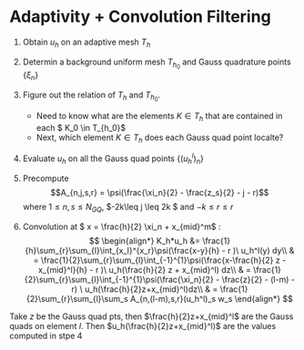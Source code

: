 # Adaptivity + Convolution Filtering

1. Obtain $u_h$ on an adaptive mesh $T_h$
2. Determin a background uniform mesh $T_{h_0}$ and Gauss quadrature points $\{\xi_n\}$
3. Figure out the relation of $T_h$ and $T_{h_0}$. 
    * Need to know what are the elements $K \in T_h$ that are contained in each $ K_0 \in T_{h_0}$
    * Next, which element $K \in T_h$ does each Gauss quad point localte?
4. Evaluate $u_h$ on all the Gauss quad points $\{(u_h^l)_n\}$
5. Precompute 
$$A_{n,j,s,r} = \psi(\frac{\xi_n}{2} - \frac{z_s}{2} - j - r)$$
where $1\leq n,s \leq N_{GQ}$, $-2k\leq j \leq 2k $ and $-k\leq r\leq r$

5. Convolution at $ x = \frac{h}{2} \xi_n + x_{mid}^m$ : 
$$
 \begin{align*}
 K_h*u_h &= \frac{1}{h}\sum_{r}\sum_{l}\int_{x_l}^{x_r}\psi(\frac{x-y}{h} - r )\ u_h^l(y) dy\\
 & = \frac{1}{2}\sum_{r}\sum_{l}\int_{-1}^{1}\psi(\frac{x-\frac{h}{2} z - x_{mid}^l}{h} - r )\ u_h(\frac{h}{2} z + x_{mid}^l)  dz\\
 & = \frac{1}{2}\sum_{r}\sum_{l}\int_{-1}^{1}\psi(\frac{\xi_n}{2} - \frac{z}{2} - (l-m) - r) \ u_h(\frac{h}{2}z+x_{mid}^l)dz\\
 & = \frac{1}{2}\sum_{r}\sum_{l}\sum_s A_{n,(l-m),s,r}(u_h^l)_s w_s
 \end{align*}
 $$

 Take $z$ be the Gauss quad pts, then $\frac{h}{2}z+x_{mid}^l$ are the Gauss quads on element $l$. Then $u_h(\frac{h}{2}z+x_{mid}^l)$ are the values computed in stpe 4

 
